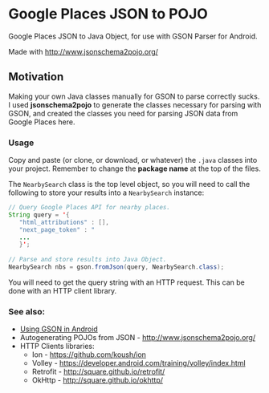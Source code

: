# Google Places JSON to POJO

Google Places JSON to Java Object, for use with GSON Parser for Android.

Made with http://www.jsonschema2pojo.org/
## Motivation

Making your own Java classes manually for GSON to parse correctly sucks. I used **jsonschema2pojo** to generate the classes necessary for parsing with GSON, and created the classes you need for parsing JSON data from Google Places here.



### Usage

Copy and paste (or clone, or download, or whatever) the `.java` classes into your project. Remember to change the **package name** at the top of the files. 

The `NearbySearch` class is the top level object, so you will need to call the following to store your results into a `NearbySearch` instance:

```java
// Query Google Places API for nearby places.
String query = '{
   "html_attributions" : [],
   "next_page_token" : "
   ...
   }';
   
// Parse and store results into Java Object.
NearbySearch nbs = gson.fromJson(query, NearbySearch.class);
```

You will need to get the query string with an HTTP request. This can be done with an HTTP client library.

### See also:
* [Using GSON in Android](http://guides.codepath.com/android/leveraging-the-gson-library)
* Autogenerating POJOs from JSON - http://www.jsonschema2pojo.org/
* HTTP Clients libraries:
  * Ion - https://github.com/koush/ion
  * Volley - https://developer.android.com/training/volley/index.html
  * Retrofit - http://square.github.io/retrofit/
  * OkHttp - http://square.github.io/okhttp/
